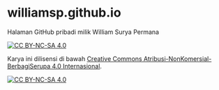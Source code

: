 # williamsp.github.io
Halaman GitHub pribadi milik William Surya Permana

[![CC BY-NC-SA 4.0](https://img.shields.io/badge/License-CC%20BY--NC--SA%204.0-lightgrey.svg)][cc-by-nc-sa-url]

Karya ini dilisensi di bawah [Creative Commons Atribusi-NonKomersial-BerbagiSerupa 4.0 Internasional][cc-by-nc-sa-url].

[![CC BY-NC-SA 4.0](https://licensebuttons.net/l/by-nc-sa/4.0/88x31.png)][cc-by-nc-sa-url]

[cc-by-nc-sa-url]: https://creativecommons.org/licenses/by-nc-sa/4.0/deed.id
